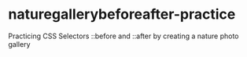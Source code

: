# naturegallerybeforeafter-practice
Practicing CSS Selectors ::before and ::after by creating a nature photo gallery
